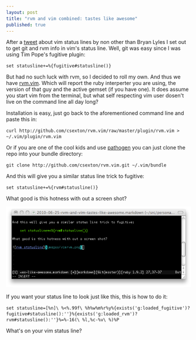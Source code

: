 ```yaml
---
layout: post
title: "rvm and vim combined: tastes like awesome"
published: true
---
```


After a [tweet](http://twitter.com/bryanl/status/17013225815) about vim status lines by non other than Bryan Lyles I set out to get git and rvm info in vim's status line. Well, git was easy since I was using Tim Pope's fugitive plugin:

    set statusline+=%{fugitive#statusline()}

But had no such luck with rvm, so I decided to roll my own. And thus we have [rvm.vim](http://github.com/csexton/rvm.vim). Which will report the ruby interperter you are using, the version of that guy and the active gemset (if you have one). It does assume you start vim from the terminal, but what self respecting vim user dosen't live on the command line all day long?

Installation is easy, just go back to the aforementioned command line and paste this in:

    curl http://github.com/csexton/rvm.vim/raw/master/plugin/rvm.vim > ~/.vim/plugin/rvm.vim

Or if you are one of the cool kids and use [pathogen](http://github.com/tpope/vim-pathogen) you can just clone the repo into your bundle directory:

    git clone http://github.com/csexton/rvm.vim.git ~/.vim/bundle

And this will give you a similar status line trick to fugitive:

    set statusline+=%{rvm#statusline()}

What good is this hotness with out a screen shot?

![rvm statusline](images/vimrvm.png)

If you want your status line to look just like this, this is how to do it:

    set statusline=[%n]\ %<%.99f\ %h%w%m%r%y%{exists('g:loaded_fugitive')?fugitive#statusline():''}%{exists('g:loaded_rvm')?rvm#statusline():''}%=%-16(\ %l,%c-%v\ %)%P

What's on your vim status line?
